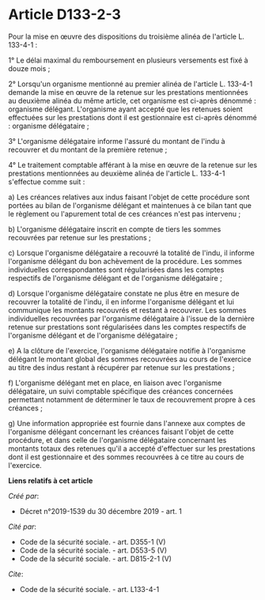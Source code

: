 # Article D133-2-3

Pour la mise en œuvre des dispositions du troisième alinéa de l'article L. 133-4-1 : 

1° Le délai maximal du remboursement en plusieurs versements est fixé à douze mois ; 

2° Lorsqu'un organisme mentionné au premier alinéa de l'article L. 133-4-1 demande la mise en œuvre de la retenue sur les
prestations mentionnées au deuxième alinéa du même article, cet organisme est ci-après dénommé : organisme délégant.
L'organisme ayant accepté que les retenues soient effectuées sur les prestations dont il est gestionnaire est ci-après
dénommé : organisme délégataire ; 

3° L'organisme délégataire informe l'assuré du montant de l'indu à recouvrer et du montant de la première retenue ; 

4° Le traitement comptable afférant à la mise en œuvre de la retenue sur les prestations mentionnées au deuxième alinéa de
l'article L. 133-4-1 s'effectue comme suit : 

a) Les créances relatives aux indus faisant l'objet de cette procédure sont portées au bilan de l'organisme délégant et
maintenues à ce bilan tant que le règlement ou l'apurement total de ces créances n'est pas intervenu ; 

b) L'organisme délégataire inscrit en compte de tiers les sommes recouvrées par retenue sur les prestations ; 

c) Lorsque l'organisme délégataire a recouvré la totalité de l'indu, il informe l'organisme délégant du bon achèvement de la
procédure. Les sommes individuelles correspondantes sont régularisées dans les comptes respectifs de l'organisme délégant et
de l'organisme délégataire ; 

d) Lorsque l'organisme délégataire constate ne plus être en mesure de recouvrer la totalité de l'indu, il en informe
l'organisme délégant et lui communique les montants recouvrés et restant à recouvrer. Les sommes individuelles recouvrées par
l'organisme délégataire à l'issue de la dernière retenue sur prestations sont régularisées dans les comptes respectifs de
l'organisme délégant et de l'organisme délégataire ; 

e) A la clôture de l'exercice, l'organisme délégataire notifie à l'organisme délégant le montant global des sommes recouvrées
au cours de l'exercice au titre des indus restant à récupérer par retenue sur les prestations ; 

f) L'organisme délégant met en place, en liaison avec l'organisme délégataire, un suivi comptable spécifique des créances
concernées permettant notamment de déterminer le taux de recouvrement propre à ces créances ; 

g) Une information appropriée est fournie dans l'annexe aux comptes de l'organisme délégant concernant les créances faisant
l'objet de cette procédure, et dans celle de l'organisme délégataire concernant les montants totaux des retenues qu'il a
accepté d'effectuer sur les prestations dont il est gestionnaire et des sommes recouvrées à ce titre au cours de l'exercice.

**Liens relatifs à cet article**

_Créé par_:

  - Décret n°2019-1539 du 30 décembre 2019 - art. 1

_Cité par_:

  - Code de la sécurité sociale. - art. D355-1 (V)
  - Code de la sécurité sociale. - art. D553-5 (V)
  - Code de la sécurité sociale. - art. D815-2-1 (V)

_Cite_:

  - Code de la sécurité sociale. - art. L133-4-1
